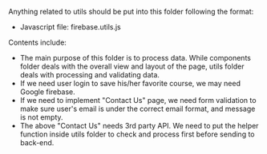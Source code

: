 Anything related to utils should be put into this folder following the format:
* Javascript file: firebase.utils.js

Contents include:
* The main purpose of this folder is to process data. While components folder deals with the overall view and layout of the page, utils folder deals with processing and validating data.
* If we need user login to save his/her favorite course, we may need Google firebase.
* If we need to implement "Contact Us" page, we need form validation to make sure user's email is under the correct email format, and message is not empty.
* The above "Contact Us" needs 3rd party API. We need to put the helper function inside utils folder to check and process first before sending to back-end.